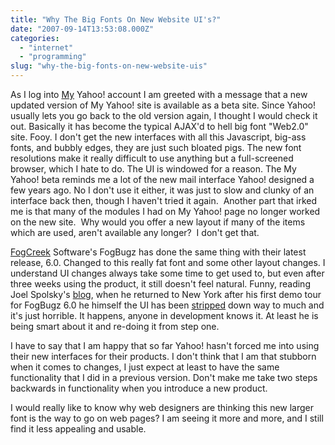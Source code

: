 ```yaml
---
title: "Why The Big Fonts On New Website UI's?"
date: "2007-09-14T13:53:08.000Z"
categories: 
  - "internet"
  - "programming"
slug: "why-the-big-fonts-on-new-website-uis"
---
```


As I log into [My](http://my.yahoo.com) Yahoo! account I am greeted with a message that a new updated version of My Yahoo! site is available as a beta site. Since Yahoo! usually lets you go back to the old version again, I thought I would check it out. Basically it has become the typical AJAX'd to hell big font "Web2.0" site. Fooy. I don't get the new interfaces with all this Javascript, big-ass fonts, and bubbly edges, they are just such bloated pigs. The new font resolutions make it really difficult to use anything but a full-screened browser, which I hate to do. The UI is windowed for a reason. The My Yahoo! beta reminds me a lot of the new mail interface Yahoo! designed a few years ago. No I don't use it either, it was just to slow and clunky of an interface back then, though I haven't tried it again.  Another part that irked me is that many of the modules I had on My Yahoo! page no longer worked on the new site.  Why would you offer a new layout if many of the items which are used, aren't available any longer?  I don't get that.

[FogCreek](http://www.fogcreek.com) Software's FogBugz has done the same thing with their latest release, 6.0. Changed to this really fat font and some other layout changes. I understand UI changes always take some time to get used to, but even after three weeks using the product, it still doesn't feel natural. Funny, reading Joel Spolsky's [blog](http://joelonsoftware.com), when he returned to New York after his first demo tour for FogBugz 6.0 he himself the UI has been [stripped](http://joelonsoftware.com/items/2007/09/11.html) down way to much and it's just horrible. It happens, anyone in development knows it. At least he is being smart about it and re-doing it from step one.

I have to say that I am happy that so far Yahoo! hasn't forced me into using their new interfaces for their products. I don't think that I am that stubborn when it comes to changes, I just expect at least to have the same functionality that I did in a previous version. Don't make me take two steps backwards in functionality when you introduce a new product.

I would really like to know why web designers are thinking this new larger font is the way to go on web pages? I am seeing it more and more, and I still find it less appealing and usable.
